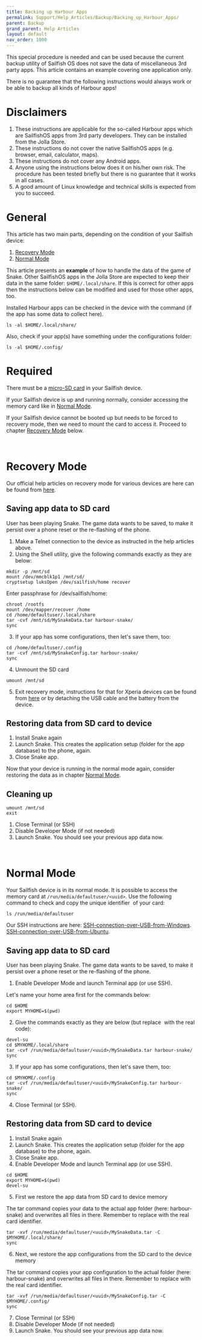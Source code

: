 ```yaml
---
title: Backing up Harbour Apps 
permalink: Support/Help_Articles/Backup/Backing_up_Harbour_Apps/
parent: Backup
grand_parent: Help Articles
layout: default
nav_order: 1000
---
```


This special procedure is needed and can be used because the current backup utility of Sailfish OS does not save the data of miscellaneous 3rd party apps.
This article contains an example covering one application only.

There is no guarantee that the following instructions would always work or be able to backup all kinds of Harbour apps!

# Disclaimers
1. These instructions are applicable for the so-called Harbour apps which are SailfishOS apps from 3rd party developers. They can be installed from the Jolla Store.
2. These instructions do not cover the native SailfishOS apps (e.g. browser, email, calculator, maps).
3. These instructions do not cover any Android apps.
4. Anyone using the instructions below does it on his/her own risk. The procedure has been tested briefly but there is no guarantee that it works in all cases.
5. A good amount of Linux knowledge and technical skills is expected from you to succeed.

# General
This article has two main parts, depending on the condition of your Sailfish device:
1. [Recovery Mode](#recovery-mode)
2. [Normal Mode](#normal-mode)

This article presents an **example** of how to handle the data of the game of Snake. Other SailfishOS apps in the Jolla Store are expected to keep their data in the same folder: ```$HOME/.local/share```. If this is correct for other apps then the instructions below can be modified and used for those other apps, too.

Installed Harbour apps can be checked in the device with the command (if the app has some data to collect here).
```
ls -al $HOME/.local/share/
```
Also, check if your app(s) have something under the configurations folder:
```
ls -al $HOME/.config/
```

# Required
There must be a [micro-SD card](/Support/Help_Articles/SD_Card_Format_and_Encryption/) in your Sailfish device.

If your Sailfish device is up and running normally, consider accessing the memory card like in [Normal Mode](#normal-mode).

If your Sailfish device cannot be booted up but needs to be forced to recovery mode, then we need to mount the card to access it. Proceed to chapter [Recovery Mode](#recovery-mode) below.

 
# Recovery Mode

Our official help articles on recovery mode for various devices are here can be found from [here](/Support/Help_Articles/Recovery_Mode/). 
 
## Saving app data to SD card

User has been playing Snake. The game data wants to be saved, to make it persist over a phone reset or the re-flashing of the phone.

1. Make a Telnet connection to the device as instructed in the help articles above.
2. Using the Shell utility, give the following commands exactly as they are below:
```
mkdir -p /mnt/sd
mount /dev/mmcblk1p1 /mnt/sd/
cryptsetup luksOpen /dev/sailfish/home recover
```
Enter passphrase for /dev/sailfish/home:
```
chroot /rootfs
mount /dev/mapper/recover /home
cd /home/defaultuser/.local/share
tar -cvf /mnt/sd/MySnakeData.tar harbour-snake/
sync
```
3. If your app has some configurations, then let's save them, too:
```
cd /home/defaultuser/.config
tar -cvf /mnt/sd/MySnakeConfig.tar harbour-snake/
sync
```
4. Unmount the SD card
```
umount /mnt/sd
```
5. Exit recovery mode, instructions for that for Xperia devices can be found from [here](/Support/Help_Articles/Recovery_Mode/#reverting-the-phone-back-to-the-normal-state) or by detaching the USB cable and the battery from the device.

## Restoring data from SD card to device

1. Install Snake again
2. Launch Snake. This creates the application setup (folder for the app database) to the phone, again.
3. Close Snake app.

Now that your device is running in the normal mode again, consider restoring the data as in chapter [Normal Mode](#restoring-data-from-sd-card-to-device-1).
 
## Cleaning up

```
umount /mnt/sd
exit
```

1. Close Terminal (or SSH)
2. Disable Developer Mode (if not needed)
3. Launch Snake. You should see your previous app data now.

 
# Normal Mode

Your Sailfish device is in its normal mode. It is possible to access the memory card at ```/run/media/defaultuser/<uuid>```. Use the following command to check and copy the unique identifier <uuid> of your card:
```
ls /run/media/defaultuser
```
Our SSH instructions are here:
[SSH-connection-over-USB-from-Windows](/Support/Help_Articles/SSH_and_SCP/SSH_and_SCP_Windows/).
[SSH-connection-over-USB-from-Ubuntu](/Support/Help_Articles/SSH_and_SCP/SSH_and_SCP_Linux/).

## Saving app data to SD card

User has been playing Snake. The game data wants to be saved, to make it persist over a phone reset or the re-flashing of the phone.

1. Enable Developer Mode and launch Terminal app (or use SSH).

Let's name your home area first for the commands below:
```
cd $HOME
export MYHOME=$(pwd)
```

2. Give the commands exactly as they are below (but replace <uuid> with the real code):
```
devel-su
cd $MYHOME/.local/share
tar -cvf /run/media/defaultuser/<uuid>/MySnakeData.tar harbour-snake/
sync
```
3. If your app has some configurations, then let's save them, too:
```
cd $MYHOME/.config
tar -cvf /run/media/defaultuser/<uuid>/MySnakeConfig.tar harbour-snake/
sync
```
4. Close Terminal (or SSH).
 
## Restoring data from SD card to device

1. Install Snake again
2. Launch Snake. This creates the application setup (folder for the app database) to the phone, again.
3. Close Snake app.
4. Enable Developer Mode and launch Terminal app (or use SSH).
```
cd $HOME
export MYHOME=$(pwd)
devel-su
```
5. First we restore the app data from SD card to device memory

The tar command copies your data to the actual app folder (here: harbour-snake) and overwrites all files in there. Remember to replace <uuid> with the real card identifier.
```
tar -xvf /run/media/defaultuser/<uuid>/MySnakeData.tar -C $MYHOME/.local/share/
sync
```
6. Next, we restore the app configurations from the SD card to the device memory

The tar command copies your app configuration to the actual folder (here: harbour-snake) and overwrites all files in there. Remember to replace <uuid> with the real card identifier.
```
tar -xvf /run/media/defaultuser/<uuid>/MySnakeConfig.tar -C $MYHOME/.config/
sync
```
7. Close Terminal (or SSH)
8. Disable Developer Mode (if not needed)
9. Launch Snake. You should see your previous app data now.

